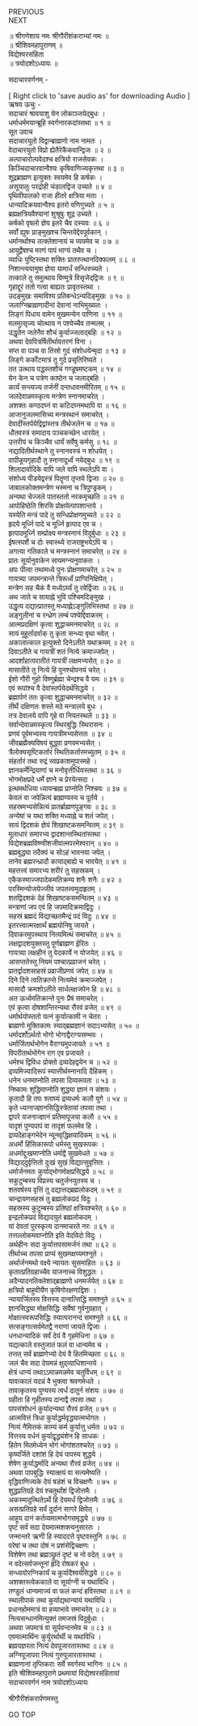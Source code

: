 PREVIOUS  
NEXT  
  
॥ श्रीगणेशाय नमः श्रीगौरीशंकराभ्यां नमः ॥  
॥ श्रीशिवमहापुराणम् ॥  
विद्येश्वरसंहिता  
॥ त्रयोदशोऽध्यायः ॥  
  
सदाचारवर्णनम् -  
  
  
[ Right click to 'save audio as' for downloading Audio ]  
ऋषय ऊचुः -  
सदाचारं श्रावयाशु येन लोकाञ्जयेद्‌बुधः ।  
धर्माधर्ममयान्ब्रूहि स्वर्गनारकदांस्तथा ॥ १ ॥  
सूत उवाच  
सदाचारयुतो विद्वान्ब्राह्मणो नाम नामतः ।  
वेदाचारयुतो विप्रो ह्येतैरेकैकवान्द्विजः ॥ २ ॥  
अल्पाचारोल्पवेदश्च क्षत्रियो राजसेवकः ।  
किञ्चिदाचारवान्वैश्यः कृषिवाणिज्यकृत्तथा ॥ ३ ॥  
शूद्रब्राह्मण इत्युक्तः स्वयमेव हि कर्षकः ।  
असूयालुः परद्रोही चंडालद्विज उच्यते ॥ ४ ॥  
पृथिवीपालको राजा हीतरे क्षत्रिया मताः ।  
धान्यादिक्रयवान्वैश्य इतरो वणिगुच्यते ॥ ५ ॥  
ब्रह्मक्षत्रियवैश्यानां शुश्रूषुः शूद्र उच्यते ।  
कर्षको वृषलो ज्ञेय इतरे चैव दस्यवः ॥ ६ ॥  
सर्वो ह्युषः प्राङ्‌मुखश्च चिन्तयेद्देवपूर्वकान् ।  
धर्मानर्थांश्च तत्क्लेशानायं च व्ययमेव च ॥ ७ ॥  
आयुर्द्वेषश्च मरणं पापं भाग्यं तथैव च ।  
व्याधिः पुष्टिस्तथा शक्तिः प्रातरुत्थानदिक्फलम् ॥ ८ ॥  
निशान्त्ययामुषा ज्ञेया यामार्धं सन्धिरुच्यते ।  
तत्काले तु समुत्थाय विण्मूत्रे विसृजेद्‌द्विजः ॥ ९ ॥  
गृहाद्दूरं ततो गत्वा बाह्यतः प्रावृतस्तथा ।  
उदङ्मुखः समाविश्य प्रतिबन्धेऽन्यदिङ्मुखः ॥ १० ॥  
जलाग्निब्राह्मणादीनां देवानां नाभिमुख्यतः ।  
लिङ्‌गं पिधाय वामेन मुखमन्येन पाणिना ॥ ११ ॥  
मलमुत्सृज्य चोत्थाय न पश्येच्चैव तन्मलम् ।  
उद्धृतेन जलेनैव शौचं कुर्याज्जलाद्‌बहिः ॥ १२ ॥  
अथवा देवपित्रर्षितीर्थावतरणं विना ।  
सप्त वा पञ्च वा तिस्रो गुदं संशोधयेन्मृदा ॥ १३ ॥  
लिङ्‌गे कर्कोटमात्रं तु गुदे प्रसृतिरिष्यते ।  
तत उत्थाय पद्धस्तशौचं गण्डूषमष्टकम् ॥ १४ ॥  
येन केन च पत्रेण काष्ठेन च जलाद्‌बहिः ।  
कार्यं सन्त्यज्य तर्जनीं दन्तधावनमीरितम् ॥ १५ ॥  
जलदेवान्नमस्कृत्य मन्त्रेण स्नानमाचरेत् ।  
अशक्तः कण्ठदघ्नं वा कटिदघ्नमथापि वा ॥ १६ ॥  
आजानुजलमासिच्य मन्त्रस्थानं समाचरेत् ।  
देवादींस्तर्पयेद्विद्वांस्तत्र तीर्थजलेन च ॥ १७ ॥  
धौतवस्त्रं समादाय पञ्चकच्छेन धारयेत् ।  
उत्तरीयं च किञ्चैव धार्यं सर्वेषु कर्मसु ॥ १८ ॥  
नद्यादितीर्थस्थाने तु स्नानवस्त्रं न शोधयेत् ।  
वापीकूपगृहादौ तु स्नानादूर्ध्वं नयेद्‌बुधः ॥ १९ ॥  
शिलादार्वादिके वापि जले वापि स्थलेऽपि वा ।  
संशोध्य पीडयेद्वस्त्रं पितॄणां तृप्तये द्विजाः ॥ २० ॥  
जाबालकोक्तमन्त्रेण भस्मना च त्रिपुण्ड्रकम् ।  
अन्यथा चेज्जले पातस्ततो नरकमृच्छति ॥ २१ ॥  
आपोहिष्ठेति शिरसि प्रोक्षयेत्पापशान्तये ।  
यस्येति मन्त्रं पादे तु सन्धिप्रोक्षणमुच्यते ॥ २२ ॥  
हृदये मूर्ध्नि पादे च मूर्ध्नि हृत्पाद एव च ।  
हृत्पादमूर्ध्नि सम्प्रोक्ष्य मन्त्रस्नानं विदुर्बुधाः ॥ २३ ॥  
ईषत्स्पर्शे च दोः स्वास्थ्ये राजराष्ट्रभयेऽपि च ।  
अगत्या गतिकाले च मन्त्रस्नानं समाचरेत् ॥ २४ ॥  
प्रातः सूर्यानुवाकेन सायमग्न्यनुवाकतः ।  
अपः पीत्वा तथामध्ये पुनः प्रोक्षणमाचरेत् ॥ २५ ॥  
गायत्र्या जपमन्त्रान्ते त्रिरूर्ध्वं प्राग्विनिक्षिपेत् ।  
मन्त्रेण सह चैकं वै मध्येऽर्घ्यं तु रवेर्द्विजाः ॥ २६ ॥  
अथ जाते च सायाह्ने भुवि पश्चिमदिङ्मुखः ।  
उद्धृत्य दद्यात्प्रातस्तु मध्याह्नेऽङ्‌गुलिभिस्तथा ॥ २७ ॥  
अङ्‌गुलीनां च रन्ध्रेण लम्बं पश्येद्दिवाकरम् ।  
आत्मप्रदक्षिणं कृत्वा शुद्धाचमनमाचरेत् ॥ २८ ॥  
सायं मुहूर्तादर्वाक् तु कृता सन्ध्या वृथा भवेत् ।  
अकालात्काल इत्युक्तो दिनेऽतीते यथाक्रमम् ॥ २९ ॥  
दिवाऽतीते च गायत्रीं शतं नित्ये क्रमाज्जपेत् ।  
आदर्शाहात्परातीतं गायत्रीं लक्षमभ्यसेत् ॥ ३० ॥  
मासातीते तु नित्ये हि पुनश्चोपनयं चरेत् ।  
ईशो गौरी गुहो विष्णुर्ब्रह्मा चेन्द्रश्च वै यमः ॥ ३१ ॥  
एवं रूपांश्च वै देवांस्तर्पयेदर्थसिद्धये ।  
ब्रह्मार्पणं ततः कृत्वा शुद्धाचमनमाचरेत् ॥ ३२ ॥  
तीर्थे दक्षिणतः शस्ते मठे मन्त्रालये बुधः ।  
तत्र देवालये वापि गृहे वा नियतस्थले ॥ ३३ ॥  
सर्वान्देवान्नमस्कृत्य स्थिरबुद्धिः स्थिरासनः ।  
प्रणवं पूर्वमभ्यस्य गायत्रीमभ्यसेत्ततः ॥ ३४ ॥  
जीवब्रह्मैक्यविषयं बुद्ध्वा प्रणवमभ्यसेत् ।  
त्रैलोक्यसृष्टिकर्तारं स्थितिकर्तारमच्युतम् ॥ ३५ ॥  
संहर्तारं तथा रुद्रं स्वप्रकाशमुपास्महे ।  
ज्ञानकर्मेन्द्रियाणां च मनोवृत्तीर्धियस्तथा ॥ ३६ ॥  
भोगमोक्षप्रदे धर्मे ज्ञाने च प्रेरयेत्सदा ।  
इत्थमर्थधिया ध्यायन्ब्रह्म प्राप्नोति निश्चयः ॥ ३७ ॥  
केवलं वा जपेन्नित्यं ब्राह्मण्यस्य च पूर्तये ।  
सहस्रमभ्यसेन्नित्यं प्रातर्ब्राह्मणपुङ्‌गवः ॥ ३८ ॥  
अन्येषां च यथा शक्ति मध्याह्ने च शतं जपेत् ।  
सायं द्विदशकं ज्ञेयं शिखाष्टकसमन्वितम् ॥ ३९ ॥  
मूलाधारं समारभ्य द्वादशान्तस्थितांस्तथा ।  
विद्येशब्रह्मविष्ण्वीशजीवात्मपरमेश्वरान् ॥ ४० ॥  
ब्रह्मबुद्ध्या तदैक्यं च सोऽहं भावनया जपेत् ।  
तानेव ब्रह्मरन्ध्रादौ कायाद्‌बाह्ये च भावयेत् ॥ ४१ ॥  
महत्तत्त्वं समारभ्य शरीरं तु सहस्रकम् ।  
एकैकस्माज्जपादेकमतिक्रम्य शनैः शनैः ॥ ४२ ॥  
परस्मिन्योजयेज्जीवं जपतत्त्वमुदाहृतम् ।  
शतद्विदशकं देहं शिखाष्टकसमन्वितम् ॥ ४३ ॥  
मन्त्राणां जप एवं हि जपमादिक्रमाद्विदुः ।  
सहस्रं ब्रह्मदं विद्याच्छतमैन्द्रं पदं विदुः ॥ ४४ ॥  
इतरत्त्वात्मरक्षार्थं ब्रह्मयोनिषु जायते ।  
दिवाकरमुपस्थाय नित्यमित्थं समाचरेत् ॥ ४५ ॥  
लक्षद्वादशयुक्तस्तु पूर्णब्राह्मण ईरितः ।  
गायत्र्या लक्षहीनं तु वेदकार्ये न योजयेत् ॥ ४६ ॥  
आसप्ततेस्तु नियमं पश्चात्प्रव्राजनं चरेत् ।  
प्रातर्द्वादशसाहस्रं प्रव्राजीप्रणवं जपेत् ॥ ४७ ॥  
दिने दिने त्वतिक्रान्ते नित्यमेवं क्रमाज्जपेत् ।  
मासादौ क्रमशोऽतीते सार्धलक्षजपेन हि ॥ ४८ ॥  
अत ऊर्ध्वमतिक्रान्ते पुनः प्रैषं समाचरेत् ।  
एवं कृत्वा दोषशान्तिरन्यथा रौरवं व्रजेत् ॥ ४९ ॥  
धर्मार्थयोस्ततो यत्नं कुर्यात्कामी न चेतरः ।  
ब्राह्मणो मुक्तिकामः स्याद्‌ब्रह्मज्ञानं सदाऽभ्यसेत् ॥ ५० ॥  
धर्मादर्शोऽर्थतो भोगो भोगाद्वैराग्यसम्भवः ।  
धर्मार्जितार्थभोगेन वैराग्यमुपजायते ॥ ५१ ॥  
विपरीतार्थभोगेन राग एव प्रजायते ।  
धर्मश्च द्विविधः प्रोक्तो द्रव्यदेहद्वयेन च ॥ ५२ ॥  
द्रव्यमिज्यादिरूपं स्यात्तीर्थस्नानादि दैहिकम् ।  
धनेन धनमाप्नोति तपसा दिव्यरूपता ॥ ५३ ॥  
निष्कामः शुद्धिमाप्नोति शुद्ध्या ज्ञानं न संशयः ।  
कृतादौ हि तपः श्लाघ्यं द्रव्यधर्मः कलौ युगे ॥ ५४ ॥  
कृते ध्यानाज्ज्ञानसिद्धिस्त्रेतायां तपसा तथा ।  
द्वापरे यजनाज्ज्ञानं प्रतिमापूजया कलौ ॥ ५५ ॥  
यादृशं पुण्यपापं वा तादृशं फलमेव हि ।  
द्रव्यदेहाङ्‌गभेदेन न्यूनवृद्धिक्षयादिकम् ॥ ५६ ॥  
अधर्मो हिंसिकारूपो धर्मस्तु सुखरूपकः ।  
अधर्माद्दुःखमाप्नोति धर्माद्वै सुखमेधते ॥ ५७ ॥  
विद्याद्‌दुर्वृत्तितो दुःखं सुखं विद्यात्सुवृत्तितः ।  
धर्मार्जनमतः कुर्याद्‌भोगमोक्षप्रसिद्धये ॥ ५८ ॥  
सकुटुम्बस्य विप्रस्य चतुर्जनयुतस्य च ।  
शतवर्षस्य वृत्तिं तु दद्यात्तद्‌ब्रह्मलोकदम् ॥ ५९ ॥  
चान्द्रायणसहस्रं तु ब्रह्मलोकप्रदं विदुः ।  
सहस्रस्य कुटुम्बस्य प्रतिष्ठां क्षत्रियश्चरेत् ॥ ६० ॥  
इन्द्रलोकप्रदं विद्यादयुतं ब्रह्मलोकदम् ।  
यां देवतां पुरस्कृत्य दानमाचरते नरः ॥ ६१ ॥  
तत्तल्लोकमवाप्नोति इति वेदविदो विदुः ।  
अर्थहीनः सदा कुर्यात्तपसामर्जनं तथा ॥ ६२ ॥  
तीर्थाच्च तपसा प्राप्यं सुखमक्षय्यमश्नुते ।  
अर्थार्जनमथो वक्ष्ये न्यायतः सुसमाहितः ॥ ६३ ॥  
कृतात्प्रतिग्रहाच्चैव याजनाच्च विशुद्धतः ।  
अदैन्यादनतिक्लेशाद्‌ब्राह्मणो धनमर्जयेत् ॥ ६४ ॥  
क्षत्रियो बाहुवीर्येण कृषिगोरक्षणाद्विशः ।  
न्यायार्जितस्य वित्तस्य दानात्सिद्धिं समश्नुते ॥ ६५ ॥  
ज्ञानसिद्ध्या मोक्षसिद्धिः सर्वेषां गुर्वनुग्रहात् ।  
मोक्षात्स्वरूपसिद्धिः स्यात्परानन्दं समश्नुते ॥ ६६ ॥  
सत्सङ्‌गात्सर्वमेतद्वै नराणां जायते द्विजाः ।  
धनधान्यादिकं सर्वं देयं वै गृहमेधिना ॥ ६७ ॥  
यद्यत्काले वस्तुजातं फलं वा धान्यमेव च ।  
तत्तत् सर्वं ब्राह्मणेभ्यो देयं वै हितमिच्छता ॥ ६८ ॥  
जलं चैव सदा देयमन्नं क्षुद्‌व्याधिशान्तये ।  
क्षेत्रं धान्यं तथाऽऽमान्नमन्नमेव चतुर्विधम् ॥ ६९ ॥  
यावत्कालं यदन्नं वै भुक्त्वा श्रवणमेधते ।  
तावत्कृतस्य पुण्यस्य त्वर्धं दातुर्न संशयः ॥ ७० ॥  
ग्रहीता हि गृहीतस्य दानाद्वै तपसा तथा ।  
पापसंशोधनं कुर्यादन्यथा रौरवं व्रजेत् ॥ ७१ ॥  
आत्मवित्तं त्रिधा कुर्याद्धर्मवृद्ध्यात्मभोगतः ।  
नित्यं नैमित्तकं काम्यं कर्म कुर्यात्तु धर्मतः ॥ ७२ ॥  
वित्तस्य वर्धनं कुर्याद्वृद्ध्यंशेन हि साधकः ।  
हितेन मितमेध्येन भोगं भोगांशतश्चरेत् ॥ ७३ ॥  
कृष्यर्जिते दशांशं हि देयं पापस्य शुद्धये ।  
शेषेण कुर्याद्धर्मादि अन्यथा रौरवं व्रजेत् ॥ ७४ ॥  
अथवा पापबुद्धिः स्यात्क्षयं वा सत्यमेष्यति ।  
वृद्धिवाणिज्यके देयं षडंशं च विचक्षणैः ॥ ७५ ॥  
शुद्धप्रतिग्रहे देयं श्चतुर्थांशं द्विजोत्तमैः ।  
अकस्मादुत्थितेऽर्थे हि देयमर्धं द्विजोत्तमैः ॥ ७६ ॥  
असत्प्रतिग्रहे सर्वं दुर्दानं सागरे क्षिपेत् ।  
आहूय दानं कर्तव्यमात्मभोगसमृद्धये ॥ ७७ ॥  
पृष्टं सर्वं सदा देयमात्मशक्त्यनुसारतः ।  
जन्मान्तरे ऋणी हि स्याददत्ते पृष्टवस्तुनि ॥ ७८ ॥  
परेषां च तथा दोषं न प्रशंसेद्विचक्षणः ।  
विशेषेण तथा ब्रह्मञ्छ्रुतं दृष्टं च नो वदेत् ॥ ७९ ॥  
न वदेत्सर्वजन्तूनां हृदि रोषकरं बुधः ।  
सन्ध्ययोरग्निकार्यं च कुर्यादैश्वर्यसिद्धये ॥ ८० ॥  
अशक्तस्त्वेककाले वा सूर्याग्नी च यथाविधि ।  
तण्डुलं धान्यमाज्यं वा फलं कन्दं हविस्तथा ॥ ८१ ॥  
स्थालीपाकं तथा कुर्याद्यथान्यायं यथाविधि ।  
प्रधानहोममात्रं वा हव्याभावे समाचरेत् ॥ ८२ ॥  
नित्यसन्धानमित्युक्तं तमजस्रं विदुर्बुधाः ।  
अथवा जपमात्रं वा सूर्यवन्दनमेव च ॥ ८३ ॥  
एवमात्मार्थिनः कुर्युरर्थार्थी च यथाविधि ।  
ब्रह्मयज्ञरता नित्यं देवपूजारतास्तथा ॥ ८४ ॥  
अग्निपूजापरा नित्यं गुरुपूजारतास्तथा ।  
ब्राह्मणानां तृप्तिकराः सर्वे स्वर्गस्य भागिनः ॥ ८५ ॥  
इति श्रीशिवमहापुराणे प्रथमायां विद्येश्वरसंहितायां  
सदाचारवर्णनं नाम त्रयोदशोऽध्यायः  
  
  
श्रीगौरीशंकरार्पणमस्तु  
  
GO TOP
